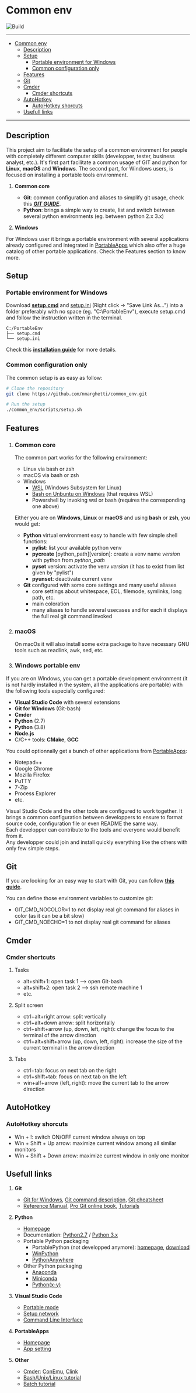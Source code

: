 # Common env

![Build](https://github.com/nmarghetti/common_env/workflows/Build/badge.svg)

---

<!-- TOC -->

- [Common env](#common-env)
  - [Description](#description)
  - [Setup](#setup)
    - [Portable environment for Windows](#portable-environment-for-windows)
    - [Common configuration only](#common-configuration-only)
  - [Features](#features)
  - [Git](#git)
  - [Cmder](#cmder)
    - [Cmder shortcuts](#cmder-shortcuts)
  - [AutoHotkey](#autohotkey)
    - [AutoHotkey shorcuts](#autohotkey-shorcuts)
  - [Usefull links](#usefull-links)

<!-- /TOC -->

---

## Description

This project aim to facilitate the setup of a common environment for people with completely different computer skills (developper, tester, business analyst, etc.). It's first part facilitate a common usage of GIT and python for **Linux**, **macOS** and **Windows**. The second part, for Windows users, is focused on installing a portable tools environment.

1. **Common core**

   - **Git**: common configuration and aliases to simplify git usage, check this [**_GIT GUIDE_**](readme/README_git_guide.md).
   - **Python**: brings a simple way to create, list and switch between several python environments (eg. between python 2.x 3.x)

1. **Windows**

For Windows user it brings a portable environment with several applications already configured and integrated in [PortableApps](https://portableapps.com/) which also offer a huge catalog of other portable applications. Check the Features section to know more.

## Setup

### Portable environment for Windows

Download [**setup.cmd**](https://raw.githubusercontent.com/nmarghetti/common_env/master/tools/setup.cmd) and [setup.ini](https://raw.githubusercontent.com/nmarghetti/common_env/master/tools/setup.ini) (Right click -> "Save Link As...") into a folder preferably with no space (eg. "C:\PortableEnv"), execute setup.cmd and follow the instruction written in the terminal.

```text
C:/PortableEnv
├── setup.cmd
└── setup.ini
```

Check this [**installation guide**](readme/README_setup.md) for more details.

### Common configuration only

The common setup is as easy as follow:

```bash
# Clone the repository
git clone https://github.com/nmarghetti/common_env.git

# Run the setup
./common_env/scripts/setup.sh
```

## Features

1. ### **Common core**

   The common part works for the following environment:

   - Linux via bash or zsh
   - macOS via bash or zsh
   - Windows
     - [WSL](https://docs.microsoft.com/en-gb/windows/wsl/install-win10) (Windows Subsystem for Linux)
     - [Bash on Unbuntu on Windows](https://ubuntu.com/wsl) (that requires WSL)
     - Powershell by invoking wsl or bash (requires the corresponding one above)

   Either you are on **Windows**, **Linux** or **macOS** and using **bash** or **zsh**, you would get:

   - **Python** virtual environment easy to handle with few simple shell functions:
     - **pylist**: list your available python venv
     - **pycreate** [python_path][version]: create a venv name _version_ with python from _python_path_
     - **pyset** version: activate the venv _version_ (it has to exist from list given by "pylist")
     - **pyunset**: deactivate current venv
   - **Git** configured with some core settings and many useful aliases
     - core settings about whitespace, EOL, filemode, symlinks, long path, etc.
     - main coloration
     - many aliases to handle several usecases and for each it displays the full real git command invoked

1. ### **macOS**

   On macOs it will also install some extra package to have necessary GNU tools such as readlink, awk, sed, etc.

1. ### **Windows portable env**

If you are on Windows, you can get a portable development environment (it is not hardly installed in the system, all the applications are portable) with the following tools especially configured:

- **Visual Studio Code** with several extensions
- **Git for Windows** (Git-bash)
- **Cmder**
- **Python** (2.7)
- **Python** (3.8)
- **Node.js**
- C/C++ tools: **CMake**, **GCC**

You could optionnally get a bunch of other applications from [PortableApps](https://portableapps.com/):

- Notepad++
- Google Chrome
- Mozilla Firefox
- PuTTY
- 7-Zip
- Process Explorer
- etc.

Visual Studio Code and the other tools are configured to work together. It brings a common configuration between developpers to ensure to format source code, configuration file or even README the same way.\
Each developper can contribute to the tools and everyone would benefit from it.\
Any developper could join and install quickly everything like the others with only few simple steps.

## Git

If you are looking for an easy way to start with Git, you can follow [**this guide**](readme/README_git_guide.md).

You can define those environment variables to customize git:

- GIT_CMD_NOCOLOR=1 to not display real git command for aliases in color (as it can be a bit slow)
- GIT_CMD_NOECHO=1 to not display real git command for aliases

## Cmder

### Cmder shortcuts

1. Tasks

   - alt+shift+1: open task 1 --> open Git-bash
   - alt+shift+2: open task 2 --> ssh remote machine 1
   - etc.

1. Split screen

   - ctrl+alt+right arrow: split vertically
   - ctrl+alt+down arrow: split horizontally
   - ctrl+shift+arrow (up, down, left, right): change the focus to the terminal of the arrow direction
   - ctrl+alt+shift+arrow (up, down, left, right): increase the size of the current terminal in the arrow direction

1. Tabs

   - ctrl+tab: focus on next tab on the right
   - ctrl+shift+tab: focus on next tab on the left
   - win+alf+arrow (left, right): move the current tab to the arrow direction

## AutoHotkey

### AutoHotkey shorcuts

- Win + !: switch ON/OFF current window always on top
- Win + Shift + Up arrow: maximize current window among all similar monitors
- Win + Shift + Down arrow: maximize current window in only one monitor

## Usefull links

1. **Git**

   - [Git for Windows](https://git-scm.com/), [Git command description](https://git-scm.com/docs/git), [Git cheatsheet](https://ndpsoftware.com/git-cheatsheet.html)
   - [Reference Manual](https://git-scm.com/docs), [Pro Git online book](https://git-scm.com/book/en/v2), [Tutorials](https://git-scm.com/doc/ext)

1. **Python**

   - [Homepage](https://www.python.org/)
   - Documentation: [Python2.7](https://docs.python.org/2.7/) / [Python 3.x](https://docs.python.org/3/)
   - Portable Python packaging
     - PortablePython (not developped anymore): [homepage](https://portablepython.com/), [download](https://portablepython.com/wiki/Download/)
     - [WinPython](http://winpython.github.io/)
     - [PythonAnywhere](https://www.pythonanywhere.com/)
   - Other Python packaging
     - [Anaconda](https://www.anaconda.com/distribution/)
     - [Miniconda](https://docs.conda.io/en/latest/miniconda.html)
     - [Python(x-y)](http://python-xy.github.io/)

1. **Visual Studio Code**

   - [Portable mode](https://code.visualstudio.com/docs/editor/portable)
   - [Setup network](https://code.visualstudio.com/docs/setup/network)
   - [Command Line Interface](https://code.visualstudio.com/docs/editor/command-line)

1. **PortableApps**

   - [Homepage](https://portableapps.com/)
   - [App setting](https://portableapps.com/development/portableapps.com_format#appinfo)

1. **Other**

   - [Cmder](https://cmder.net/): [ConEmu](https://conemu.github.io/), [Clink](https://mridgers.github.io/clink/)
   - [Bash/Unix/Linux tutorial](https://www.tutorialspoint.com/unix_commands/bash.htm)
   - [Batch tutorial](https://www.tutorialspoint.com/batch_script/index.htm)
